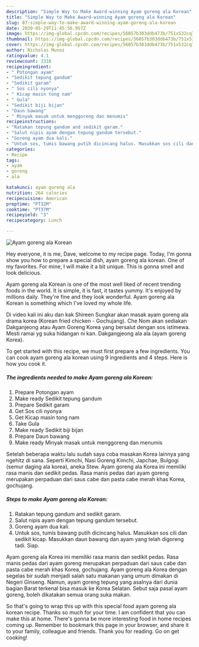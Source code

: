 ```yaml
---
description: "Simple Way to Make Award-winning Ayam goreng ala Korean"
title: "Simple Way to Make Award-winning Ayam goreng ala Korean"
slug: 87-simple-way-to-make-award-winning-ayam-goreng-ala-korean
date: 2020-05-29T11:45:56.957Z
image: https://img-global.cpcdn.com/recipes/56057b303ddb473b/751x532cq70/ayam-goreng-ala-korean-resipi-foto-utama.jpg
thumbnail: https://img-global.cpcdn.com/recipes/56057b303ddb473b/751x532cq70/ayam-goreng-ala-korean-resipi-foto-utama.jpg
cover: https://img-global.cpcdn.com/recipes/56057b303ddb473b/751x532cq70/ayam-goreng-ala-korean-resipi-foto-utama.jpg
author: Nicholas Munoz
ratingvalue: 4.1
reviewcount: 3310
recipeingredient:
- " Potongan ayam"
- "Sedikit tepung gandum"
- "Sedikit garam"
- " Sos cili nyonya"
- " Kicap masin tong nam"
- " Gula"
- "Sedikit biji bijan"
- "Daun bawang"
- " Minyak masak untuk menggoreng dan menumis"
recipeinstructions:
- "Ratakan tepung gandum and sedikit garam."
- "Salut nipis ayam dengan tepung gandum tersebut."
- "Goreng ayam dua kali."
- "Untuk sos, tumis bawang putih dicincang halus. Masukkan sos cili dan sedikit kicap. Masukkan daun bawang dan ayam yang telah digoreng tadi. Siap."
categories:
- Recipe
tags:
- ayam
- goreng
- ala

katakunci: ayam goreng ala 
nutrition: 264 calories
recipecuisine: American
preptime: "PT32M"
cooktime: "PT37M"
recipeyield: "3"
recipecategory: Lunch

---
```



![Ayam goreng ala Korean](https://img-global.cpcdn.com/recipes/56057b303ddb473b/751x532cq70/ayam-goreng-ala-korean-resipi-foto-utama.jpg)

Hey everyone, it is me, Dave, welcome to my recipe page. Today, I'm gonna show you how to prepare a special dish, ayam goreng ala korean. One of my favorites. For mine, I will make it a bit unique. This is gonna smell and look delicious.

Ayam goreng ala Korean is one of the most well liked of recent trending foods in the world. It is simple, it is fast, it tastes yummy. It's enjoyed by millions daily. They're fine and they look wonderful. Ayam goreng ala Korean is something which I've loved my whole life.

Di video kali ini aku dan kak Shireen Sungkar akan masak ayam goreng ala drama korea (Korean fried chicken - Gochujang). Che Nom akan sediakan Dakganjeong atau Ayam Goreng Korea yang bersalut dengan sos istimewa. Mesti ramai yg suka hidangan ni kan. Dakgangjeong ala ala (ayam goreng Korea).


To get started with this recipe, we must first prepare a few ingredients. You can cook ayam goreng ala korean using 9 ingredients and 4 steps. Here is how you cook it.

<!--inarticleads1-->

##### The ingredients needed to make Ayam goreng ala Korean:

1. Prepare  Potongan ayam
1. Make ready Sedikit tepung gandum
1. Prepare Sedikit garam
1. Get  Sos cili nyonya
1. Get  Kicap masin tong nam
1. Take  Gula
1. Make ready Sedikit biji bijan
1. Prepare Daun bawang
1. Make ready  Minyak masak untuk menggoreng dan menumis


Setelah beberapa waktu lalu sudah saya coba masakan Korea lainnya yang ngehitz di sana. Seperti Kimchi, Nasi Goreng Kimchi, Japchae, Bulgogi (semur daging ala korea), aneka Stew. Ayam goreng ala Korea ini memiliki rasa manis dan sedikit pedas. Rasa manis pedas dari ayam goreng merupakan perpaduan dari saus cabe dan pasta cabe merah khas Korea, gochujang. 

<!--inarticleads2-->

##### Steps to make Ayam goreng ala Korean:

1. Ratakan tepung gandum and sedikit garam.
1. Salut nipis ayam dengan tepung gandum tersebut.
1. Goreng ayam dua kali.
1. Untuk sos, tumis bawang putih dicincang halus. Masukkan sos cili dan sedikit kicap. Masukkan daun bawang dan ayam yang telah digoreng tadi. Siap.


Ayam goreng ala Korea ini memiliki rasa manis dan sedikit pedas. Rasa manis pedas dari ayam goreng merupakan perpaduan dari saus cabe dan pasta cabe merah khas Korea, gochujang. Ayam goreng ala Korea dengan segelas bir sudah menjadi salah satu makanan yang umum dimakan di Negeri Ginseng. Namun, ayam goreng tepung yang asalnya dari dunia bagian Barat terkenal bisa masuk ke Korea Selatan. Sebut saja pasal ayam goreng, boleh dikatakan semua orang suka makan. 

So that's going to wrap this up with this special food ayam goreng ala korean recipe. Thanks so much for your time. I am confident that you can make this at home. There's gonna be more interesting food in home recipes coming up. Remember to bookmark this page in your browser, and share it to your family, colleague and friends. Thank you for reading. Go on get cooking!
